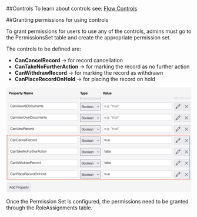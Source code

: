 ##Controls
To learn about controls see: [Flow Controls](./Flow-Controls.md)

##Granting permissions for using controls

To grant permissions for users to use any of the controls, admins must go to the PermissionsSet table and create the appropriate permission set.

The controls to be defined are:

* **CanCancelRecord** -> for record cancellation
* **CanTakeNoFurtherAction** -> for marking the record as no further action
* **CanWithdrawRecord** -> for marking the record as withdrawn
* **CanPlaceRecordOnHold** -> for placing the record on hold

![image.png](.attachments/image-f940242b-5428-4f3c-8d1d-23091bee0aa2.png)

Once the Permission Set is configured, the permissions need to be granted through the RoleAssignments table. 